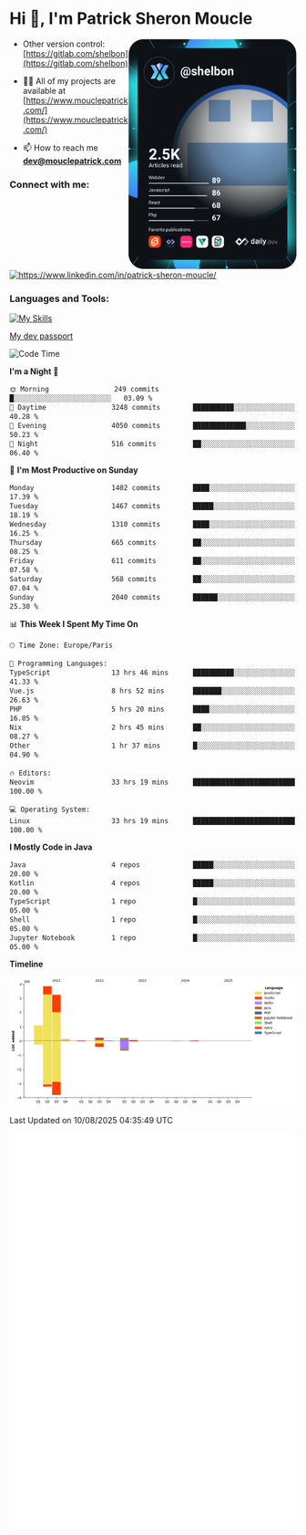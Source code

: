  
  <div align="left">
  <h1 align="left"> Hi 👋, I'm Patrick Sheron Moucle</h1>
<a     href="https://app.daily.dev/shelbon"><img src="https://github.com/shelbon/shelbon/blob/main/devcard.svg"  width="295" align="right" alt="shelbon's Dev Card"/></a>

- Other version control: [https://gitlab.com/shelbon](https://gitlab.com/shelbon)
- 👨‍💻 All of my projects are available at [https://www.mouclepatrick.com/](https://www.mouclepatrick.com/)

- 📫 How to reach me **dev@mouclepatrick.com**

<h3 align="left">Connect with me:</h3>
<p align="left">
<a href="https://linkedin.com/in/https://www.linkedin.com/in/patrick-sheron-moucle/" target="blank"  ><img align="center" src="https://raw.githubusercontent.com/rahuldkjain/github-profile-readme-generator/master/src/images/icons/Social/linked-in-alt.svg" alt="https://www.linkedin.com/in/patrick-sheron-moucle/" height="30" width="40" /></a>
</p>

<h3 align="left">Languages and Tools:</h3>
 
 [![My Skills](https://skillicons.dev/icons?i=kotlin,java,svelte,vue,spring,laravel,nuxt,htmx,go,php,elixir,graphql,css,html,tailwind,idea,vscode,redis,git,gitlab&perline=6&theme=light)](https://skillicons.dev)

[My dev passport](https://passeport.dev/p/e96cf336-11d7-4edd-916d-11af626333a8)
<!--START_SECTION:waka-->
![Code Time](http://img.shields.io/badge/Code%20Time-6%2C139%20hrs%2050%20mins-blue)

**I'm a Night 🦉** 

```text
🌞 Morning                249 commits         █░░░░░░░░░░░░░░░░░░░░░░░░   03.09 % 
🌆 Daytime                3248 commits        ██████████░░░░░░░░░░░░░░░   40.28 % 
🌃 Evening                4050 commits        █████████████░░░░░░░░░░░░   50.23 % 
🌙 Night                  516 commits         ██░░░░░░░░░░░░░░░░░░░░░░░   06.40 % 
```
📅 **I'm Most Productive on Sunday** 

```text
Monday                   1402 commits        ████░░░░░░░░░░░░░░░░░░░░░   17.39 % 
Tuesday                  1467 commits        █████░░░░░░░░░░░░░░░░░░░░   18.19 % 
Wednesday                1310 commits        ████░░░░░░░░░░░░░░░░░░░░░   16.25 % 
Thursday                 665 commits         ██░░░░░░░░░░░░░░░░░░░░░░░   08.25 % 
Friday                   611 commits         ██░░░░░░░░░░░░░░░░░░░░░░░   07.58 % 
Saturday                 568 commits         ██░░░░░░░░░░░░░░░░░░░░░░░   07.04 % 
Sunday                   2040 commits        ██████░░░░░░░░░░░░░░░░░░░   25.30 % 
```


📊 **This Week I Spent My Time On** 

```text
🕑︎ Time Zone: Europe/Paris

💬 Programming Languages: 
TypeScript               13 hrs 46 mins      ██████████░░░░░░░░░░░░░░░   41.33 % 
Vue.js                   8 hrs 52 mins       ███████░░░░░░░░░░░░░░░░░░   26.63 % 
PHP                      5 hrs 20 mins       ████░░░░░░░░░░░░░░░░░░░░░   16.05 % 
Nix                      2 hrs 45 mins       ██░░░░░░░░░░░░░░░░░░░░░░░   08.27 % 
Other                    1 hr 37 mins        █░░░░░░░░░░░░░░░░░░░░░░░░   04.90 % 

🔥 Editors: 
Neovim                   33 hrs 19 mins      █████████████████████████   100.00 % 

💻 Operating System: 
Linux                    33 hrs 19 mins      █████████████████████████   100.00 % 
```

**I Mostly Code in Java** 

```text
Java                     4 repos             █████░░░░░░░░░░░░░░░░░░░░   20.00 % 
Kotlin                   4 repos             █████░░░░░░░░░░░░░░░░░░░░   20.00 % 
TypeScript               1 repo              █░░░░░░░░░░░░░░░░░░░░░░░░   05.00 % 
Shell                    1 repo              █░░░░░░░░░░░░░░░░░░░░░░░░   05.00 % 
Jupyter Notebook         1 repo              █░░░░░░░░░░░░░░░░░░░░░░░░   05.00 % 
```



**Timeline**

![Lines of Code chart](https://raw.githubusercontent.com/shelbon/shelbon/main/assets/bar_graph.png)


 Last Updated on 10/08/2025 04:35:49 UTC
<!--END_SECTION:waka--> 
![Metrics](https://github.com/shelbon/shelbon/blob/main/github-metrics.svg)

